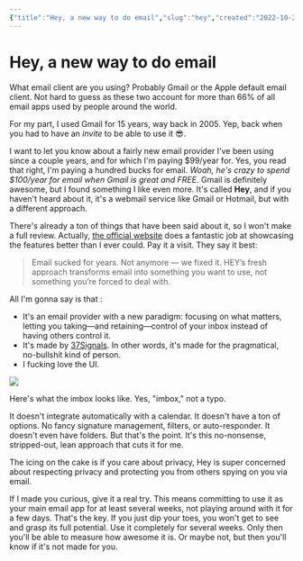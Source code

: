 ```yaml
---
{"title":"Hey, a new way to do email","slug":"hey","created":"2022-10-24T21:05:00.000Z","updated":"2024-12-07T19:25:14.422+01:00","dg-publish":true,"dg-list-home":true,"project":["[[noobthink.com]]"],"dg-path":"hey.md","permalink":"/hey/","dgPassFrontmatter":true}
---
```


# Hey, a new way to do email
What email client are you using? Probably Gmail or the Apple default email client. Not hard to guess as these two account for more than 66% of all email apps used by people around the world.

For my part, I used Gmail for 15 years, way back in 2005. Yep, back when you had to have an _invite_ to be able to use it 😎.

I want to let you know about a fairly new email provider I've been using since a couple years, and for which I'm paying $99/year for. Yes, you read that right, I'm paying a hundred bucks for email. _Woah, he's crazy to spend $100/year for email when Gmail is great and FREE_. Gmail is definitely awesome, but I found something I like even more. It's called **Hey**, and if you haven't heard about it, it's a webmail service like Gmail or Hotmail, but with a different approach.

There's already a ton of things that have been said about it, so I won't make a full review. Actually, [the official website](https://hey.com/) does a fantastic job at showcasing the features better than I ever could. Pay it a visit. They say it best:

> Email sucked for years. Not anymore — we fixed it. HEY’s fresh approach transforms email into something you want to use, not something you’re forced to deal with.

All I'm gonna say is that :

- It's an email provider with a new paradigm: focusing on what matters, letting you taking—and retaining—control of your inbox instead of having others control it.
- It's made by [37Signals](https://37signals.com/). In other words, it's made for the pragmatical, no-bullshit kind of person.
- I fucking love the UI.

![](https://i.imgur.com/eSesine.png)

Here's what the imbox looks like. Yes, "imbox," not a typo.

It doesn't integrate automatically with a calendar. It doesn't have a ton of options. No fancy signature management, filters, or auto-responder. It doesn't even have folders. But that's the point. It's this no-nonsense, stripped-out, lean approach that cuts it for me.

The icing on the cake is if you care about privacy, Hey is super concerned about respecting privacy and protecting you from others spying on you via email.

If I made you curious, give it a real try. This means committing to use it as your main email app for at least several weeks, not playing around with it for a few days. That's the key. If you just dip your toes, you won't get to see and grasp its full potential. Use it completely for several weeks. Only then you'll be able to measure how awesome it is. Or maybe not, but then you'll know if it's not made for you.
